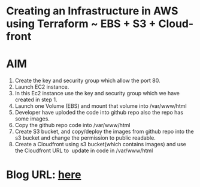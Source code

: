 # Creating an Infrastructure in AWS using Terraform ~ EBS + S3 + Cloud-front

# AIM
1. Create the key and security group which allow the port 80.</br>
2. Launch EC2 instance.
3. In this Ec2 instance use the key and security group which we have created in step 1.
4. Launch one Volume (EBS) and mount that volume into /var/www/html
5. Developer have uploded the code into github repo also the repo has some images.
6. Copy the github repo code into /var/www/html
7. Create S3 bucket, and copy/deploy the images from github repo into the s3 bucket and change the permission to public readable.
8. Create a Cloudfront using s3 bucket(which contains images) and use the Cloudfront URL to  update in code in /var/www/html

# Blog URL: [here](https://gauravpagare2001.medium.com/creating-an-infrastructure-in-aws-using-terraform-8c654c4245bd)
